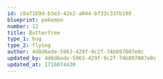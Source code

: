 ```yaml
---
id: c8af1b9d-b3e3-42e2-a044-bf33c33fb198
blueprint: pokemon
number: 12
title: Butterfree
type_1: bug
type_2: flying
author: 4d8d6ede-5963-429f-9c2f-74b897007e0c
updated_by: 4d8d6ede-5963-429f-9c2f-74b897007e0c
updated_at: 1716074430
---
```

